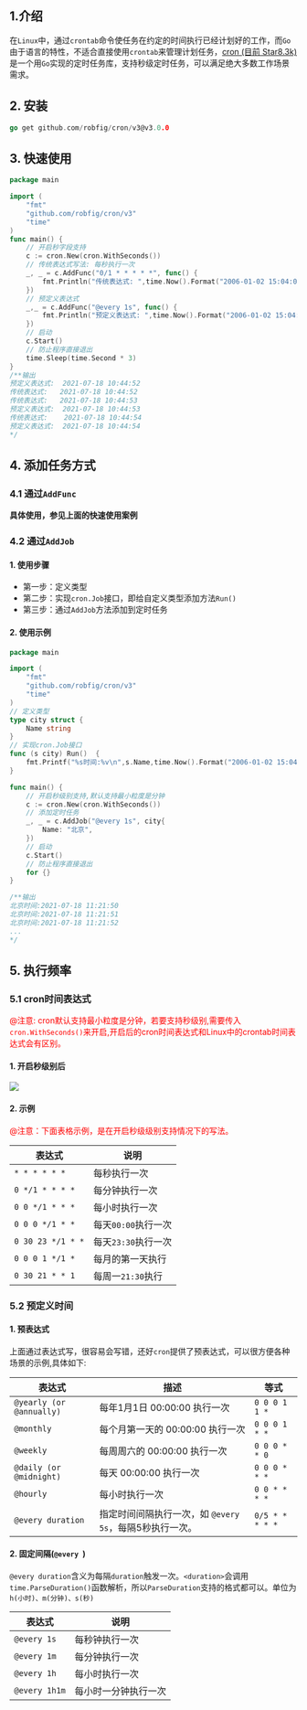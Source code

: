 ## 1.介绍

在`Linux`中，通过`crontab`命令使任务在约定的时间执行已经计划好的工作，而`Go`由于语言的特性，不适合直接使用`crontab`来管理计划任务，[cron (目前 Star8.3k)](https://github.com/robfig/cron)是一个用`Go`实现的定时任务库，支持秒级定时任务，可以满足绝大多数工作场景需求。

## 2. 安装

```go
go get github.com/robfig/cron/v3@v3.0.0
```

## 3. 快速使用

```go
package main

import (
	"fmt"
	"github.com/robfig/cron/v3"
	"time"
)
func main() {
	// 开启秒字段支持
	c := cron.New(cron.WithSeconds())
	// 传统表达式写法: 每秒执行一次
	_, _ = c.AddFunc("0/1 * * * * *", func() {
		fmt.Println("传统表达式: ",time.Now().Format("2006-01-02 15:04:05"))
	})
	// 预定义表达式
	_,_ = c.AddFunc("@every 1s", func() {
		fmt.Println("预定义表达式: ",time.Now().Format("2006-01-02 15:04:05"))
	})
	// 启动
	c.Start()
	// 防止程序直接退出
	time.Sleep(time.Second * 3)
}
/**输出
预定义表达式:  2021-07-18 10:44:52
传统表达式:   2021-07-18 10:44:52
传统表达式:   2021-07-18 10:44:53
预定义表达式:  2021-07-18 10:44:53
传统表达式:    2021-07-18 10:44:54
预定义表达式:  2021-07-18 10:44:54
*/
```

## 4. 添加任务方式

### 4.1 通过`AddFunc`

**具体使用，参见上面的快速使用案例**

### 4.2 通过`AddJob`

#### 1. 使用步骤

- 第一步：定义类型
- 第二步：实现`cron.Job`接口，即给自定义类型添加方法`Run()`
- 第三步：通过`AddJob`方法添加到定时任务

#### 2. 使用示例

```go
package main

import (
	"fmt"
	"github.com/robfig/cron/v3"
	"time"
)
// 定义类型
type city struct {
	Name string
}
// 实现cron.Job接口
func (s city) Run()  {
	fmt.Printf("%s时间:%v\n",s.Name,time.Now().Format("2006-01-02 15:04:05"))
}

func main() {
	// 开启秒级别支持,默认支持最小粒度是分钟
	c := cron.New(cron.WithSeconds())
	// 添加定时任务
	_, _ = c.AddJob("@every 1s", city{
		Name: "北京",
	})
	// 启动
	c.Start()
	// 防止程序直接退出
	for {}
}

/**输出
北京时间:2021-07-18 11:21:50
北京时间:2021-07-18 11:21:51
北京时间:2021-07-18 11:21:52
...
*/
```



## 5. 执行频率

### 5.1 cron时间表达式

<font color=red>@注意: cron默认支持最小粒度是分钟，若要支持秒级别,需要传入`cron.WithSeconds()`来开启,开启后的cron时间表达式和Linux中的crontab时间表达式会有区别。</font>

#### 1. 开启秒级别后

![](https://gitee.com/QingHui/picGo-img-bed/raw/master/img/20210824114416.png)



#### 2. 示例

<font color=red>@注意：下面表格示例，是在开启秒级级别支持情况下的写法。</font>

| 表达式            | 说明                |
| ----------------- | ------------------- |
| `* * * * * *`     | 每秒执行一次        |
| `0 */1 * * * *`   | 每分钟执行一次      |
| `0 0 */1 * * *`   | 每小时执行一次      |
| `0 0 0 */1 * *`   | 每天`00:00`执行一次 |
| `0 30 23 */1 * *` | 每天`23:30`执行一次 |
| `0 0 0 1 */1 *`   | 每月的第一天执行    |
| `0 30 21 * * 1`   | 每周一`21:30`执行   |

### 5.2 预定义时间

#### 1. 预表达式

上面通过表达式写，很容易会写错，还好`cron`提供了预表达式，可以很方便各种场景的示例,具体如下:

| 表达式                   | 描述                                                    | 等式            |
| ------------------------ | ------------------------------------------------------- | --------------- |
| `@yearly (or @annually)` | 每年1月1日 00:00:00 执行一次                            | `0 0 0 1 1 *`   |
| `@monthly`               | 每个月第一天的 00:00:00 执行一次                        | `0 0 0 1 * *`   |
| `@weekly`                | 每周周六的 00:00:00 执行一次                            | `0 0 0 * * 0`   |
| `@daily (or @midnight)`  | 每天 00:00:00 执行一次                                  | `0 0 0 * * *`   |
| `@hourly`                | 每小时执行一次                                          | `0 0 * * * *`   |
| `@every duration`        | 指定时间间隔执行一次，如 `@every 5s`，每隔5秒执行一次。 | `0/5 * * * * *` |

#### 2. 固定间隔(`@every `)

`@every duration`含义为每隔`duration`触发一次。`<duration>`会调用`time.ParseDuration()`函数解析，所以`ParseDuration`支持的格式都可以。单位为`h(小时)、m(分钟)、s(秒)`

| 表达式        | 说明                 |
| ------------- | -------------------- |
| `@every 1s`   | 每秒钟执行一次       |
| `@every 1m`   | 每分钟执行一次       |
| `@every 1h`   | 每小时执行一次       |
| `@every 1h1m` | 每小时一分钟执行一次 |